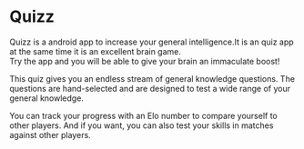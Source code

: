 # Quizz
Quizz is a android app to increase your general intelligence.It is an quiz app at the same time it is an excellent brain game.  
Try the app and you will be able to give your brain an immaculate boost!  

This quiz gives you an endless stream of general knowledge questions.
The questions are hand-selected and are designed to test a wide range of your general knowledge.

You can track your progress with an Elo number to compare yourself to other players.
And if you want, you can also test your skills in matches against other players.

